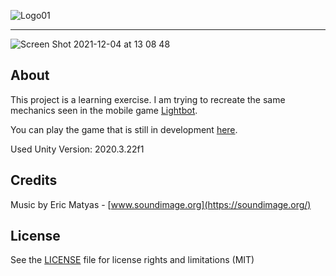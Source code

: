 ![Logo01](https://user-images.githubusercontent.com/3193712/144711374-2099e6ef-0d75-449b-8b85-c4e1bdc75a84.png)

---

![Screen Shot 2021-12-04 at 13 08 48](https://user-images.githubusercontent.com/3193712/144716416-ce576b12-7b88-4a70-a41d-b016c1106359.png)

## About

This project is a learning exercise. I am trying to recreate the same mechanics seen in the mobile game [Lightbot](https://lightbot.com/).

You can play the game that is still in development [here](https://gustavohb.github.io/logicbot/).

Used Unity Version: 2020.3.22f1

## Credits

Music by Eric Matyas - [www.soundimage.org](https://soundimage.org/)

## License

See the [LICENSE](https://github.com/gustavohb/logic-bot/blob/main/LICENSE) file for license rights and limitations (MIT)
